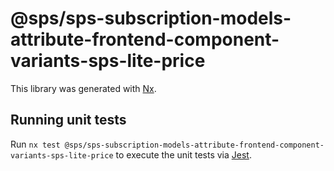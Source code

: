 # @sps/sps-subscription-models-attribute-frontend-component-variants-sps-lite-price

This library was generated with [Nx](https://nx.dev).

## Running unit tests

Run `nx test @sps/sps-subscription-models-attribute-frontend-component-variants-sps-lite-price` to execute the unit tests via [Jest](https://jestjs.io).
